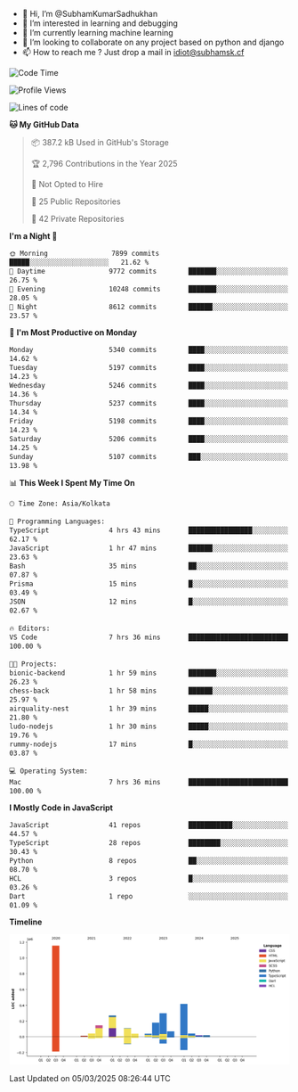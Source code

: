 - 👋 Hi, I’m @SubhamKumarSadhukhan
- 👀 I’m interested in learning and debugging
- 🌱 I’m currently learning machine learning
- 💞️ I’m looking to collaborate on any project based on python and django
- 📫 How to reach me ?
      Just drop a mail in idiot@subhamsk.cf

<!---
SubhamKumarSadhukhan/SubhamKumarSadhukhan is a ✨ special ✨ repository because its `README.md` (this file) appears on your GitHub profile.
You can click the Preview link to take a look at your changes.
--->


<!--START_SECTION:waka-->
![Code Time](http://img.shields.io/badge/Code%20Time-2%2C774%20hrs%2020%20mins-blue)

![Profile Views](http://img.shields.io/badge/Profile%20Views-2-blue)

![Lines of code](https://img.shields.io/badge/From%20Hello%20World%20I%27ve%20Written-2.8%20million%20lines%20of%20code-blue)

**🐱 My GitHub Data** 

> 📦 387.2 kB Used in GitHub's Storage 
 > 
> 🏆 2,796 Contributions in the Year 2025
 > 
> 🚫 Not Opted to Hire
 > 
> 📜 25 Public Repositories 
 > 
> 🔑 42 Private Repositories 
 > 
**I'm a Night 🦉** 

```text
🌞 Morning                7899 commits        █████░░░░░░░░░░░░░░░░░░░░   21.62 % 
🌆 Daytime                9772 commits        ███████░░░░░░░░░░░░░░░░░░   26.75 % 
🌃 Evening                10248 commits       ███████░░░░░░░░░░░░░░░░░░   28.05 % 
🌙 Night                  8612 commits        ██████░░░░░░░░░░░░░░░░░░░   23.57 % 
```
📅 **I'm Most Productive on Monday** 

```text
Monday                   5340 commits        ████░░░░░░░░░░░░░░░░░░░░░   14.62 % 
Tuesday                  5197 commits        ████░░░░░░░░░░░░░░░░░░░░░   14.23 % 
Wednesday                5246 commits        ████░░░░░░░░░░░░░░░░░░░░░   14.36 % 
Thursday                 5237 commits        ████░░░░░░░░░░░░░░░░░░░░░   14.34 % 
Friday                   5198 commits        ████░░░░░░░░░░░░░░░░░░░░░   14.23 % 
Saturday                 5206 commits        ████░░░░░░░░░░░░░░░░░░░░░   14.25 % 
Sunday                   5107 commits        ███░░░░░░░░░░░░░░░░░░░░░░   13.98 % 
```


📊 **This Week I Spent My Time On** 

```text
🕑︎ Time Zone: Asia/Kolkata

💬 Programming Languages: 
TypeScript               4 hrs 43 mins       ████████████████░░░░░░░░░   62.17 % 
JavaScript               1 hr 47 mins        ██████░░░░░░░░░░░░░░░░░░░   23.63 % 
Bash                     35 mins             ██░░░░░░░░░░░░░░░░░░░░░░░   07.87 % 
Prisma                   15 mins             █░░░░░░░░░░░░░░░░░░░░░░░░   03.49 % 
JSON                     12 mins             █░░░░░░░░░░░░░░░░░░░░░░░░   02.67 % 

🔥 Editors: 
VS Code                  7 hrs 36 mins       █████████████████████████   100.00 % 

🐱‍💻 Projects: 
bionic-backend           1 hr 59 mins        ███████░░░░░░░░░░░░░░░░░░   26.23 % 
chess-back               1 hr 58 mins        ██████░░░░░░░░░░░░░░░░░░░   25.97 % 
airquality-nest          1 hr 39 mins        █████░░░░░░░░░░░░░░░░░░░░   21.80 % 
ludo-nodejs              1 hr 30 mins        █████░░░░░░░░░░░░░░░░░░░░   19.76 % 
rummy-nodejs             17 mins             █░░░░░░░░░░░░░░░░░░░░░░░░   03.87 % 

💻 Operating System: 
Mac                      7 hrs 36 mins       █████████████████████████   100.00 % 
```

**I Mostly Code in JavaScript** 

```text
JavaScript               41 repos            ███████████░░░░░░░░░░░░░░   44.57 % 
TypeScript               28 repos            ████████░░░░░░░░░░░░░░░░░   30.43 % 
Python                   8 repos             ██░░░░░░░░░░░░░░░░░░░░░░░   08.70 % 
HCL                      3 repos             █░░░░░░░░░░░░░░░░░░░░░░░░   03.26 % 
Dart                     1 repo              ░░░░░░░░░░░░░░░░░░░░░░░░░   01.09 % 
```



**Timeline**

![Lines of Code chart](https://raw.githubusercontent.com/SubhamKumarSadhukhan/SubhamKumarSadhukhan/main/assets/bar_graph.png)


 Last Updated on 05/03/2025 08:26:44 UTC
<!--END_SECTION:waka-->
